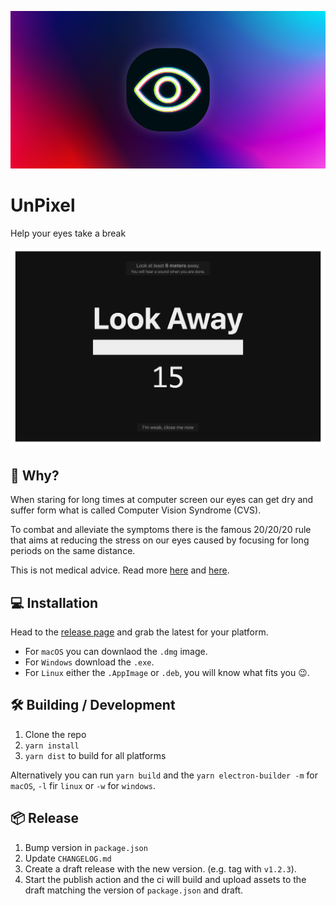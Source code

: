 ![logo](./build/github.jpg)

# UnPixel

Help your eyes take a break

![screenshot](./build/screenshot.png)

## 🤔 Why?

When staring for long times at computer screen our eyes can get dry and suffer form what is called Computer Vision Syndrome (CVS).

To combat and alleviate the symptoms there is the famous 20/20/20 rule that aims at reducing the stress on our eyes caused by focusing for long periods on the same distance.

This is not medical advice. Read more [here](https://en.wikipedia.org/wiki/Computer_vision_syndrome) and [here](https://www.aoa.org/healthy-eyes/eye-and-vision-conditions/computer-vision-syndrome).

## 💻 Installation

Head to the [release page](https://github.com/cupcakearmy/unpixel/releases) and grab the latest for your platform.

- For `macOS` you can downlaod the `.dmg` image.
- For `Windows` download the `.exe`.
- For `Linux` either the `.AppImage` or `.deb`, you will know what fits you 😉.

## 🛠 Building / Development

1. Clone the repo
2. `yarn install`
3. `yarn dist` to build for all platforms

Alternatively you can run `yarn build` and the `yarn electron-builder -m` for `macOS`, `-l` fir `linux` or `-w` for `windows`.

## 📦 Release

1. Bump version in `package.json`
2. Update `CHANGELOG.md`
3. Create a draft release with the new version. (e.g. tag with `v1.2.3`).
4. Start the publish action and the ci will build and upload assets to the draft matching the version of `package.json` and draft.
